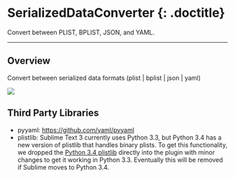 # SerializedDataConverter {: .doctitle}
Convert between PLIST, BPLIST, JSON, and YAML.

---

## Overview
Convert between serialized data formats (plist | bplist | json | yaml)

<img src="https://dl.dropboxusercontent.com/u/342698/SerializedDataConverter/Example.png" border="0">

## Third Party Libraries

- pyyaml: https://github.com/yaml/pyyaml
- plistlib: Sublime Text 3 currently uses Python 3.3, but Python 3.4 has a new version of plistlib that handles binary plists.  To get this functionality, we dropped the [Python 3.4 plistlib](https://hg.python.org/cpython/file/3.4/Lib/plistlib.py) directly into the plugin with minor changes to get it working in Python 3.3.  Eventually this will be removed if Sublime moves to Python 3.4.
